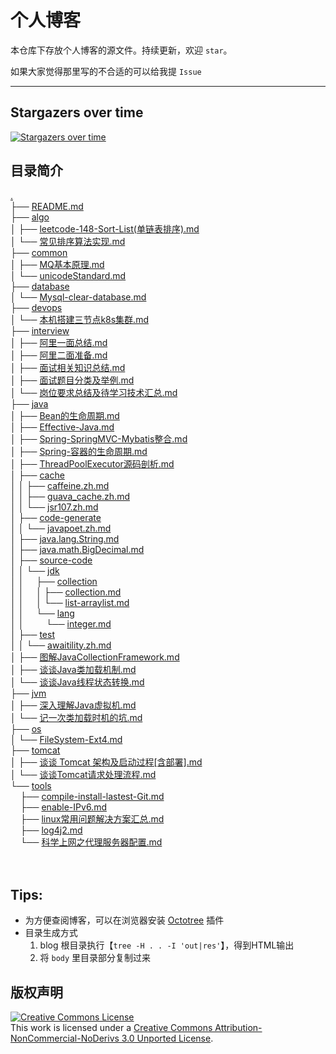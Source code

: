 # 个人博客

本仓库下存放个人博客的源文件。持续更新，欢迎 `star`。

如果大家觉得那里写的不合适的可以给我提 `Issue`

---

## Stargazers over time

[![Stargazers over time](https://starchart.cc/c-rainstorm/blog.svg)](https://starchart.cc/c-rainstorm/blog)


## 目录简介

<a href=".">.</a><br>
        ├── <a href="./README.md">README.md</a><br>
        ├── <a href="./algo/">algo</a><br>
        │   ├── <a href="./algo/leetcode-148-Sort-List(%E5%8D%95%E9%93%BE%E8%A1%A8%E6%8E%92%E5%BA%8F).md">leetcode-148-Sort-List(单链表排序).md</a><br>
        │   └── <a href="./algo/%E5%B8%B8%E8%A7%81%E6%8E%92%E5%BA%8F%E7%AE%97%E6%B3%95%E5%AE%9E%E7%8E%B0.md">常见排序算法实现.md</a><br>
        ├── <a href="./common/">common</a><br>
        │   ├── <a href="./common/MQ%E5%9F%BA%E6%9C%AC%E5%8E%9F%E7%90%86.md">MQ基本原理.md</a><br>
        │   └── <a href="./common/unicodeStandard.md">unicodeStandard.md</a><br>
        ├── <a href="./database/">database</a><br>
        │   └── <a href="./database/Mysql-clear-database.md">Mysql-clear-database.md</a><br>
        ├── <a href="./devops/">devops</a><br>
        │   └── <a href="./devops/%E6%9C%AC%E6%9C%BA%E6%90%AD%E5%BB%BA%E4%B8%89%E8%8A%82%E7%82%B9k8s%E9%9B%86%E7%BE%A4.md">本机搭建三节点k8s集群.md</a><br>
        ├── <a href="./interview/">interview</a><br>
        │   ├── <a href="./interview/%E9%98%BF%E9%87%8C%E4%B8%80%E9%9D%A2%E6%80%BB%E7%BB%93.md">阿里一面总结.md</a><br>
        │   ├── <a href="./interview/%E9%98%BF%E9%87%8C%E4%BA%8C%E9%9D%A2%E5%87%86%E5%A4%87.md">阿里二面准备.md</a><br>
        │   ├── <a href="./interview/%E9%9D%A2%E8%AF%95%E7%9B%B8%E5%85%B3%E7%9F%A5%E8%AF%86%E6%80%BB%E7%BB%93.md">面试相关知识总结.md</a><br>
        │   ├── <a href="./interview/%E9%9D%A2%E8%AF%95%E9%A2%98%E7%9B%AE%E5%88%86%E7%B1%BB%E5%8F%8A%E4%B8%BE%E4%BE%8B.md">面试题目分类及举例.md</a><br>
        │   └── <a href="./interview/%E5%B2%97%E4%BD%8D%E8%A6%81%E6%B1%82%E6%80%BB%E7%BB%93%E5%8F%8A%E5%BE%85%E5%AD%A6%E4%B9%A0%E6%8A%80%E6%9C%AF%E6%B1%87%E6%80%BB.md">岗位要求总结及待学习技术汇总.md</a><br>
        ├── <a href="./java/">java</a><br>
        │   ├── <a href="./java/Bean%E7%9A%84%E7%94%9F%E5%91%BD%E5%91%A8%E6%9C%9F.md">Bean的生命周期.md</a><br>
        │   ├── <a href="./java/Effective-Java.md">Effective-Java.md</a><br>
        │   ├── <a href="./java/Spring-SpringMVC-Mybatis%E6%95%B4%E5%90%88.md">Spring-SpringMVC-Mybatis整合.md</a><br>
        │   ├── <a href="./java/Spring-%E5%AE%B9%E5%99%A8%E7%9A%84%E7%94%9F%E5%91%BD%E5%91%A8%E6%9C%9F.md">Spring-容器的生命周期.md</a><br>
        │   ├── <a href="./java/ThreadPoolExecutor%E6%BA%90%E7%A0%81%E5%89%96%E6%9E%90.md">ThreadPoolExecutor源码剖析.md</a><br>
        │   ├── <a href="./java/cache/">cache</a><br>
        │   │   ├── <a href="./java/cache/caffeine.zh.md">caffeine.zh.md</a><br>
        │   │   ├── <a href="./java/cache/guava_cache.zh.md">guava_cache.zh.md</a><br>
        │   │   └── <a href="./java/cache/jsr107.zh.md">jsr107.zh.md</a><br>
        │   ├── <a href="./java/code-generate/">code-generate</a><br>
        │   │   └── <a href="./java/code-generate/javapoet.zh.md">javapoet.zh.md</a><br>
        │   ├── <a href="./java/java.lang.String.md">java.lang.String.md</a><br>
        │   ├── <a href="./java/java.math.BigDecimal.md">java.math.BigDecimal.md</a><br>
        │   ├── <a href="./java/source-code/">source-code</a><br>
        │   │   └── <a href="./java/source-code/jdk/">jdk</a><br>
        │   │   &nbsp;&nbsp;&nbsp; ├── <a href="./java/source-code/jdk/collection/">collection</a><br>
        │   │   &nbsp;&nbsp;&nbsp; │   ├── <a href="./java/source-code/jdk/collection/collection.md">collection.md</a><br>
        │   │   &nbsp;&nbsp;&nbsp; │   └── <a href="./java/source-code/jdk/collection/list-arraylist.md">list-arraylist.md</a><br>
        │   │   &nbsp;&nbsp;&nbsp; └── <a href="./java/source-code/jdk/lang/">lang</a><br>
        │   │   &nbsp;&nbsp;&nbsp; &nbsp;&nbsp;&nbsp; └── <a href="./java/source-code/jdk/lang/integer.md">integer.md</a><br>
        │   ├── <a href="./java/test/">test</a><br>
        │   │   └── <a href="./java/test/awaitility.zh.md">awaitility.zh.md</a><br>
        │   ├── <a href="./java/%E5%9B%BE%E8%A7%A3JavaCollectionFramework.md">图解JavaCollectionFramework.md</a><br>
        │   ├── <a href="./java/%E8%B0%88%E8%B0%88Java%E7%B1%BB%E5%8A%A0%E8%BD%BD%E6%9C%BA%E5%88%B6.md">谈谈Java类加载机制.md</a><br>
        │   └── <a href="./java/%E8%B0%88%E8%B0%88Java%E7%BA%BF%E7%A8%8B%E7%8A%B6%E6%80%81%E8%BD%AC%E6%8D%A2.md">谈谈Java线程状态转换.md</a><br>
        ├── <a href="./jvm/">jvm</a><br>
        │   ├── <a href="./jvm/%E6%B7%B1%E5%85%A5%E7%90%86%E8%A7%A3Java%E8%99%9A%E6%8B%9F%E6%9C%BA.md">深入理解Java虚拟机.md</a><br>
        │   └── <a href="./jvm/%E8%AE%B0%E4%B8%80%E6%AC%A1%E7%B1%BB%E5%8A%A0%E8%BD%BD%E6%97%B6%E6%9C%BA%E7%9A%84%E5%9D%91.md">记一次类加载时机的坑.md</a><br>
        ├── <a href="./os/">os</a><br>
        │   └── <a href="./os/FileSystem-Ext4.md">FileSystem-Ext4.md</a><br>
        ├── <a href="./tomcat/">tomcat</a><br>
        │   ├── <a href="./tomcat/%E8%B0%88%E8%B0%88%20Tomcat%20%E6%9E%B6%E6%9E%84%E5%8F%8A%E5%90%AF%E5%8A%A8%E8%BF%87%E7%A8%8B%5B%E5%90%AB%E9%83%A8%E7%BD%B2%5D.md">谈谈 Tomcat 架构及启动过程[含部署].md</a><br>
        │   └── <a href="./tomcat/%E8%B0%88%E8%B0%88Tomcat%E8%AF%B7%E6%B1%82%E5%A4%84%E7%90%86%E6%B5%81%E7%A8%8B.md">谈谈Tomcat请求处理流程.md</a><br>
        └── <a href="./tools/">tools</a><br>
        &nbsp;&nbsp;&nbsp; ├── <a href="./tools/compile-install-lastest-Git.md">compile-install-lastest-Git.md</a><br>
        &nbsp;&nbsp;&nbsp; ├── <a href="./tools/enable-IPv6.md">enable-IPv6.md</a><br>
        &nbsp;&nbsp;&nbsp; ├── <a href="./tools/linux%E5%B8%B8%E7%94%A8%E9%97%AE%E9%A2%98%E8%A7%A3%E5%86%B3%E6%96%B9%E6%A1%88%E6%B1%87%E6%80%BB.md">linux常用问题解决方案汇总.md</a><br>
        &nbsp;&nbsp;&nbsp; ├── <a href="./tools/log4j2.md">log4j2.md</a><br>
        &nbsp;&nbsp;&nbsp; └── <a href="./tools/%E7%A7%91%E5%AD%A6%E4%B8%8A%E7%BD%91%E4%B9%8B%E4%BB%A3%E7%90%86%E6%9C%8D%E5%8A%A1%E5%99%A8%E9%85%8D%E7%BD%AE.md">科学上网之代理服务器配置.md</a><br>
        <br><br>
        </p>
        <p>

## Tips:

- 为方便查阅博客，可以在浏览器安装 [Octotree](https://github.com/buunguyen/octotree) 插件
- 目录生成方式
  1. blog 根目录执行【`tree -H . . -I 'out|res'`】，得到HTML输出
  2. 将 `body` 里目录部分复制过来

## 版权声明

<a rel="license" href="http://creativecommons.org/licenses/by-nc-nd/3.0/"><img alt="Creative Commons License" style="border-width:0" src="https://i.creativecommons.org/l/by-nc-nd/3.0/88x31.png" /></a><br />This work is licensed under a <a rel="license" href="http://creativecommons.org/licenses/by-nc-nd/3.0/">Creative Commons Attribution-NonCommercial-NoDerivs 3.0 Unported License</a>.
